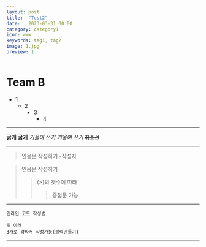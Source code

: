 ```yaml
---
layout: post
title:  "Test2"
date:   2023-03-31 00:00
category: category1
icon: www
keywords: tag1, tag2
image: 1.jpg
preview: 1
---
```


# Team B

* 1
  - 2
    + 3
      + 4
***
__굵게__
**굵게**
_기울여 쓰기_
*기울여 쓰기*
~~취소선~~

-----

> 인용문 작성하기
-작성자

> 인용문 작성하기
>> (>)의 갯수에 따라
>>> 중첩문 가능

___

`인라인 코드 작성법`

```　
위 아래 
3개로 감싸서 작성가능(블럭만들기)
```
***